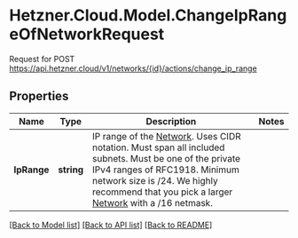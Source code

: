 # Hetzner.Cloud.Model.ChangeIpRangeOfNetworkRequest
Request for POST https://api.hetzner.cloud/v1/networks/{id}/actions/change_ip_range

## Properties

Name | Type | Description | Notes
------------ | ------------- | ------------- | -------------
**IpRange** | **string** | IP range of the [Network](#networks).  Uses CIDR notation.  Must span all included subnets. Must be one of the private IPv4 ranges of RFC1918.  Minimum network size is /24. We highly recommend that you pick a larger [Network](#networks) with a /16 netmask.  | 

[[Back to Model list]](../../README.md#documentation-for-models) [[Back to API list]](../../README.md#documentation-for-api-endpoints) [[Back to README]](../../README.md)


